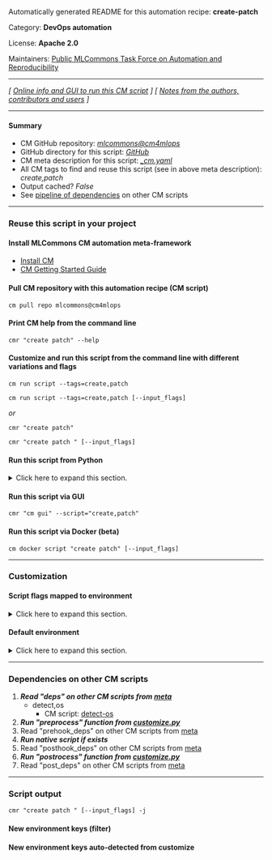 Automatically generated README for this automation recipe: **create-patch**

Category: **DevOps automation**

License: **Apache 2.0**

Maintainers: [Public MLCommons Task Force on Automation and Reproducibility](https://github.com/mlcommons/ck/blob/master/docs/taskforce.md)

---
*[ [Online info and GUI to run this CM script](https://access.cknowledge.org/playground/?action=scripts&name=create-patch,0659dc1f75664c65) ] [ [Notes from the authors, contributors and users](README-extra.md) ]*

---
#### Summary

* CM GitHub repository: *[mlcommons@cm4mlops](https://github.com/mlcommons/cm4mlops/tree/dev)*
* GitHub directory for this script: *[GitHub](https://github.com/mlcommons/cm4mlops/tree/dev/script/create-patch)*
* CM meta description for this script: *[_cm.yaml](_cm.yaml)*
* All CM tags to find and reuse this script (see in above meta description): *create,patch*
* Output cached? *False*
* See [pipeline of dependencies](#dependencies-on-other-cm-scripts) on other CM scripts


---
### Reuse this script in your project

#### Install MLCommons CM automation meta-framework

* [Install CM](https://access.cknowledge.org/playground/?action=install)
* [CM Getting Started Guide](https://github.com/mlcommons/ck/blob/master/docs/getting-started.md)

#### Pull CM repository with this automation recipe (CM script)

```cm pull repo mlcommons@cm4mlops```

#### Print CM help from the command line

````cmr "create patch" --help````

#### Customize and run this script from the command line with different variations and flags

`cm run script --tags=create,patch`

`cm run script --tags=create,patch [--input_flags]`

*or*

`cmr "create patch"`

`cmr "create patch " [--input_flags]`


#### Run this script from Python

<details>
<summary>Click here to expand this section.</summary>

```python

import cmind

r = cmind.access({'action':'run'
                  'automation':'script',
                  'tags':'create,patch'
                  'out':'con',
                  ...
                  (other input keys for this script)
                  ...
                 })

if r['return']>0:
    print (r['error'])

```

</details>


#### Run this script via GUI

```cmr "cm gui" --script="create,patch"```

#### Run this script via Docker (beta)

`cm docker script "create patch" [--input_flags]`

___
### Customization


#### Script flags mapped to environment
<details>
<summary>Click here to expand this section.</summary>

* `--exclude=value`  &rarr;  `CM_CREATE_PATCH_EXCLUDE=value`
* `--new=value`  &rarr;  `CM_CREATE_PATCH_NEW=value`
* `--old=value`  &rarr;  `CM_CREATE_PATCH_OLD=value`

**Above CLI flags can be used in the Python CM API as follows:**

```python
r=cm.access({... , "exclude":...}
```

</details>

#### Default environment

<details>
<summary>Click here to expand this section.</summary>

These keys can be updated via `--env.KEY=VALUE` or `env` dictionary in `@input.json` or using script flags.


</details>

___
### Dependencies on other CM scripts


  1. ***Read "deps" on other CM scripts from [meta](https://github.com/mlcommons/cm4mlops/tree/dev/script/create-patch/_cm.yaml)***
     * detect,os
       - CM script: [detect-os](https://github.com/mlcommons/cm4mlops/tree/master/script/detect-os)
  1. ***Run "preprocess" function from [customize.py](https://github.com/mlcommons/cm4mlops/tree/dev/script/create-patch/customize.py)***
  1. Read "prehook_deps" on other CM scripts from [meta](https://github.com/mlcommons/cm4mlops/tree/dev/script/create-patch/_cm.yaml)
  1. ***Run native script if exists***
  1. Read "posthook_deps" on other CM scripts from [meta](https://github.com/mlcommons/cm4mlops/tree/dev/script/create-patch/_cm.yaml)
  1. ***Run "postrocess" function from [customize.py](https://github.com/mlcommons/cm4mlops/tree/dev/script/create-patch/customize.py)***
  1. Read "post_deps" on other CM scripts from [meta](https://github.com/mlcommons/cm4mlops/tree/dev/script/create-patch/_cm.yaml)

___
### Script output
`cmr "create patch " [--input_flags] -j`
#### New environment keys (filter)

#### New environment keys auto-detected from customize
